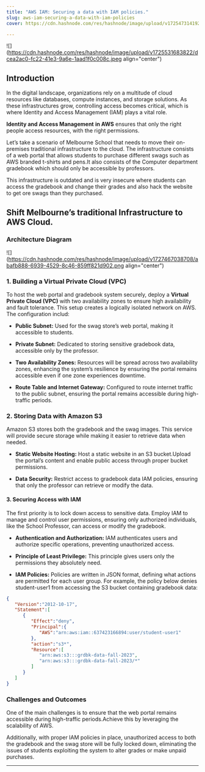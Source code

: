 ```yaml
---
title: "AWS IAM: Securing a data with IAM policies."
slug: aws-iam-securing-a-data-with-iam-policies
cover: https://cdn.hashnode.com/res/hashnode/image/upload/v1725473141924/b617ce48-8171-407d-a565-98708ddf9615.jpeg

---
```


![](https://cdn.hashnode.com/res/hashnode/image/upload/v1725531683822/dcea2ac0-fc22-41e3-9a6e-1aad1f0c008c.jpeg align="center")

## Introduction

In the digital landscape, organizations rely on a multitude of cloud resources like databases, compute instances, and storage solutions. As these infrastructures grow, controlling access becomes critical, which is where Identity and Access Management (IAM) plays a vital role.

**Identity and Access Management** **in AWS** ensures that only the right people access resources, with the right permissions.

Let’s take a scenario of Melbourne School that needs to move their on-premises traditional infrastructure to the cloud. The infrastructure consists of a web portal that allows students to purchase different swags such as AWS branded t-shirts and pens.It also consists of the Computer department gradebook which should only be accessible by professors.

This infrastructure is outdated and is very insecure where students can access the gradebook and change their grades and also hack the website to get ore swags than they purchased.

## **Shift Melbourne’s traditional Infrastructure to AWS Cloud.**

### **Architecture Diagram**

![](https://cdn.hashnode.com/res/hashnode/image/upload/v1727467038708/abafb888-6939-4529-8c46-859ff821d902.png align="center")

### **1\. Building a Virtual Private Cloud (VPC)**

To host the web portal and gradebook system securely, deploy a **Virtual Private Cloud (VPC)** with two availability zones to ensure high availability and fault tolerance. This setup creates a logically isolated network on AWS. The configuration includ:

* **Public Subnet:** Used for the swag store’s web portal, making it accessible to students.
    
* **Private Subnet:** Dedicated to storing sensitive gradebook data, accessible only by the professor.
    
* **Two Availability Zones:** Resources will be spread across two availability zones, enhancing the system’s resilience by ensuring the portal remains accessible even if one zone experiences downtime.
    
* **Route Table and Internet Gateway:** Configured to route internet traffic to the public subnet, ensuring the portal remains accessible during high-traffic periods.
    

### **2\. Storing Data with Amazon S3**

Amazon S3 stores both the gradebook and the swag images. This service will provide secure storage while making it easier to retrieve data when needed.

* **Static Website Hosting:** Host a static website in an S3 bucket.Upload the portal’s content and enable public access through proper bucket permissions.
    
* **Data Security:** Restrict access to gradebook data IAM policies, ensuring that only the professor can retrieve or modify the data.
    

#### **3\. Securing Access with IAM**

The first priority is to lock down access to sensitive data. Employ IAM to manage and control user permissions, ensuring only authorized individuals, like the School Professor, can access or modify the gradebook.

* **Authentication and Authorization:** IAM authenticates users and authorize specific operations, preventing unauthorized access.
    
* **Principle of Least Privilege:** This principle gives users only the permissions they absolutely need.
    
* **IAM Policies:** Policies are written in JSON format, defining what actions are permitted for each user group. For example, the policy below denies student-user1 from accessing the S3 bucket containing gradebook data:
    

```json
{
   "Version":"2012-10-17",
   "Statement":[
      {
         "Effect":"deny",
         "Principal":{
            "AWS":"arn:aws:iam::637423166894:user/student-user1"
         },
         "action":"s3*",
         "Resource":[
            "arn:aws:s3:::grdbk-data-fall-2023",
            "arn:aws:s3:::grdbk-data-fall-2023/*"
         ]
      }
   ]
}
```

### **Challenges and Outcomes**

One of the main challenges is to ensure that the web portal remains accessible during high-traffic periods.Achieve this by leveraging the scalability of AWS.

Additionally, with proper IAM policies in place, unauthorized access to both the gradebook and the swag store will be fully locked down, eliminating the issues of students exploiting the system to alter grades or make unpaid purchases.

---